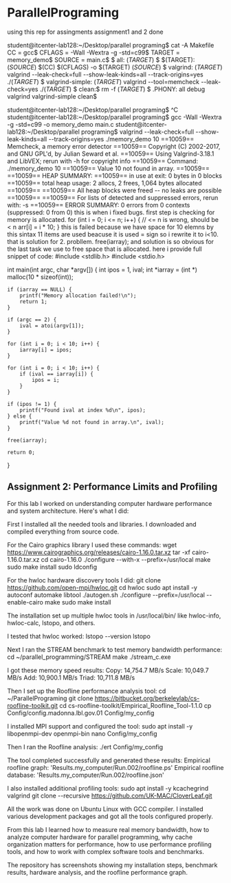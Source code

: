 
# ParallelPrograming
using this rep for assingments
assignment1 and 2 done 

student@itcenter-lab128:~/Desktop/parallel programing$ cat -A Makefile
CC = gcc$
CFLAGS = -Wall -Wextra -g -std=c99$
TARGET = memory_demo$
SOURCE = main.c$
$
all: $(TARGET)$
$
$(TARGET): $(SOURCE)$
    $(CC) $(CFLAGS) -o $(TARGET) $(SOURCE)$
$
valgrind: $(TARGET)$
    valgrind --leak-check=full --show-leak-kinds=all --track-origins=yes ./$(TARGET)$
$
valgrind-simple: $(TARGET)$
    valgrind --tool=memcheck --leak-check=yes ./$(TARGET)$
$
clean:$
    rm -f $(TARGET)$
$
.PHONY: all debug valgrind valgrind-simple clean$

student@itcenter-lab128:~/Desktop/parallel programing$ ^C
student@itcenter-lab128:~/Desktop/parallel programing$ gcc -Wall -Wextra -g -std=c99 -o memory_demo main.c
student@itcenter-lab128:~/Desktop/parallel programing$ valgrind --leak-check=full --show-leak-kinds=all --track-origins=yes ./memory_demo 10
==10059== Memcheck, a memory error detector
==10059== Copyright (C) 2002-2017, and GNU GPL'd, by Julian Seward et al.
==10059== Using Valgrind-3.18.1 and LibVEX; rerun with -h for copyright info
==10059== Command: ./memory_demo 10
==10059== 
Value 10 not found in array.
==10059== 
==10059== HEAP SUMMARY:
==10059==     in use at exit: 0 bytes in 0 blocks
==10059==   total heap usage: 2 allocs, 2 frees, 1,064 bytes allocated
==10059== 
==10059== All heap blocks were freed -- no leaks are possible
==10059== 
==10059== For lists of detected and suppressed errors, rerun with: -s
==10059== ERROR SUMMARY: 0 errors from 0 contexts (suppressed: 0 from 0) this is when i fixed bugs.
first step is checking for memory is allocated.  for (int i = 0; i <= n; i++) {   // <= n is wrong, should be < n
        arr[i] = i * 10;
    }
this is failed because we have space for 10 elemns by this sintax 11 items are used beacuse it is used = sign so i rewrite it to i<10. that is solution for 2. probllem. 
    free(iarray);
     and solution is so obvious for the last task we use to free space that is allocated. here i provide full snippet of code:
     #include <stdlib.h>
#include <stdio.h>

int main(int argc, char *argv[]) {
    int ipos = 1, ival;
    int *iarray = (int *) malloc(10 * sizeof(int));
    
    if (iarray == NULL) {
        printf("Memory allocation failed!\n");
        return 1;
    }
    
    if (argc == 2) {
        ival = atoi(argv[1]);
    }

    for (int i = 0; i < 10; i++) {
        iarray[i] = ipos;
    }

    for (int i = 0; i < 10; i++) {
        if (ival == iarray[i]) {
            ipos = i;
        }
    }

    if (ipos != 1) {
        printf("Found ival at index %d\n", ipos);
    } else {
        printf("Value %d not found in array.\n", ival);
    }

    free(iarray);
    
    return 0;
}
## Assignment 2: Performance Limits and Profiling
For this lab I worked on understanding computer hardware performance and system architecture. Here's what I did:

First I installed all the needed tools and libraries. I downloaded and compiled everything from source code.

For the Cairo graphics library I used these commands:
wget https://www.cairographics.org/releases/cairo-1.16.0.tar.xz
tar -xf cairo-1.16.0.tar.xz
cd cairo-1.16.0
./configure --with-x --prefix=/usr/local
make
sudo make install
sudo ldconfig

For the hwloc hardware discovery tools I did:
git clone https://github.com/open-mpi/hwloc.git
cd hwloc
sudo apt install -y autoconf automake libtool
./autogen.sh
./configure --prefix=/usr/local --enable-cairo
make
sudo make install

The installation set up multiple hwloc tools in /usr/local/bin/ like hwloc-info, hwloc-calc, lstopo, and others.

I tested that hwloc worked:
lstopo --version
lstopo

Next I ran the STREAM benchmark to test memory bandwidth performance:
cd ~/parallel_programming/STREAM
make
./stream_c.exe

I got these memory speed results:
Copy: 14,754.7 MB/s
Scale: 10,049.7 MB/s
Add: 10,900.1 MB/s
Triad: 10,711.8 MB/s

Then I set up the Roofline performance analysis tool:
cd ~/ParallelPrograming
git clone https://bitbucket.org/berkeleylab/cs-roofline-toolkit.git
cd cs-roofline-toolkit/Empirical_Roofline_Tool-1.1.0
cp Config/config.madonna.lbl.gov.01 Config/my_config

I installed MPI support and configured the tool:
sudo apt install -y libopenmpi-dev openmpi-bin
nano Config/my_config

Then I ran the Roofline analysis:
./ert Config/my_config

The tool completed successfully and generated these results:
Empirical roofline graph: 'Results.my_computer/Run.002/roofline.ps'
Empirical roofline database: 'Results.my_computer/Run.002/roofline.json'

I also installed additional profiling tools:
sudo apt install -y kcachegrind valgrind
git clone --recursive https://github.com/UK-MAC/CloverLeaf.git

All the work was done on Ubuntu Linux with GCC compiler. I installed various development packages and got all the tools configured properly.

From this lab I learned how to measure real memory bandwidth, how to analyze computer hardware for parallel programming, why cache organization matters for performance, how to use performance profiling tools, and how to work with complex software tools and benchmarks.

The repository has screenshots showing my installation steps, benchmark results, hardware analysis, and the roofline performance graph.
